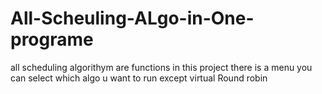 # All-Scheuling-ALgo-in-One-programe
all scheduling algorithym are functions in this project there is a menu you can select which algo u want to run except virtual Round robin
